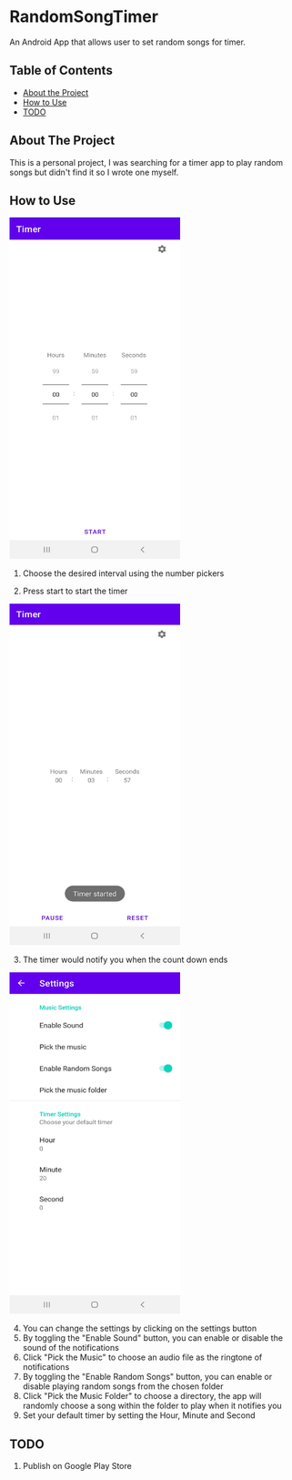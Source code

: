 # RandomSongTimer
An Android App that allows user to set random songs for timer.

<!-- TABLE OF CONTENTS -->
## Table of Contents

* [About the Project](#about-the-project)
* [How to Use](#how-to-use)
* [TODO](#to-do)

<!-- ABOUT THE PROJECT -->
## About The Project
This is a personal project, I was searching for a timer app to 
play random songs but didn't find it so I wrote one myself.

<!-- HOW TO USE -->
## How to Use
<img src="images/MainActivity.jpg" width="300" height="600">

1) Choose the desired interval using the number pickers

2) Press start to start the timer

<img src="images/StartTimer.jpg" width="300" height="600">

3) The timer would notify you when the count down ends

<img src="images/SettingActivity.jpg" width="300" height="600">

4) You can change the settings by clicking on the settings button
5) By toggling the "Enable Sound" button, you can enable or disable the sound
of the notifications
6) Click "Pick the Music" to choose an audio file as the ringtone of notifications
7) By toggling the "Enable Random Songs" button, you can enable 
or disable playing random songs from the chosen folder
8) Click "Pick the Music Folder" to choose a directory, the app will randomly
choose a song within the folder to play when it notifies you
9) Set your default timer by setting the Hour, Minute and Second

<!-- TODO -->
## TODO
1) Publish on Google Play Store